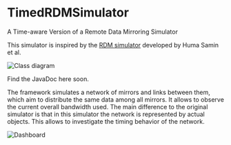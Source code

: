 # TimedRDMSimulator
A Time-aware Version of a Remote Data Mirroring Simulator

This simulator is inspired by the [RDM simulator](https://www.hpi.uni-potsdam.de/giese/public/selfadapt/exemplars/rdmsim/) developed by Huma Samin et al. 

![Class diagram](https://github.com/sebastiangoetz/TimedRDMSimulator/blob/main/doc/images/classes.png)

Find the JavaDoc here soon.

The framework simulates a network of mirrors and links between them, which aim to distribute the same data among all mirrors.
It allows to observe the current overall bandwidth used. The main difference to the original simulator is that in this simulator the network is represented by actual objects.
This allows to investigate the timing behavior of the network.

![Dashboard](https://github.com/sebastiangoetz/TimedRDMSimulator/blob/main/doc/images/dashboard.png)
